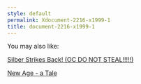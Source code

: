 ```yaml
---
style: default
permalink: Xdocument-2216-x1999-1
title: document-2216-x1999-1
---
```

You may also like:

[Silber Strikes Back! (OC DO NOT STEAL!!!!!)](http://scp-wiki.net/why-this-tho)

[New Age - a Tale](http://scp-wiki.net/new-age-hub)
